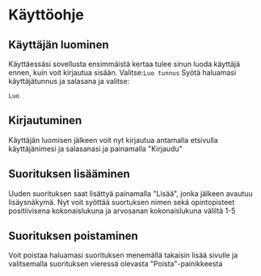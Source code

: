 # Käyttöohje
## Käyttäjän luominen
Käyttäessäsi sovellusta ensimmäistä kertaa tulee sinun luoda käyttäjä ennen, kuin voit kirjautua sisään.
Valitse:`Luo tunnus`
Syötä haluamasi käyttäjätunnus ja salasana ja valitse:
```
Luo
```

## Kirjautuminen
Käyttäjän luomisen jälkeen voit nyt kirjautua antamalla etsivulla käyttäjänimesi ja salasanasi ja painamalla "Kirjaudu"

## Suorituksen lisääminen
Uuden suorituksen saat lisättyä painamalla "Lisää", jonka jälkeen avautuu lisäysnäkymä. Nyt voit syöttää suortuksen nimen sekä opintopisteet positiivisena kokonaislukuna ja arvosanan kokonaislukuna väliltä 1-5

## Suorituksen poistaminen
Voit poistaa haluamasi suorituksen menemällä takaisin lisää sivulle ja valitsemalla suorituksen vieressä olevasta "Poista"-painikkeesta
